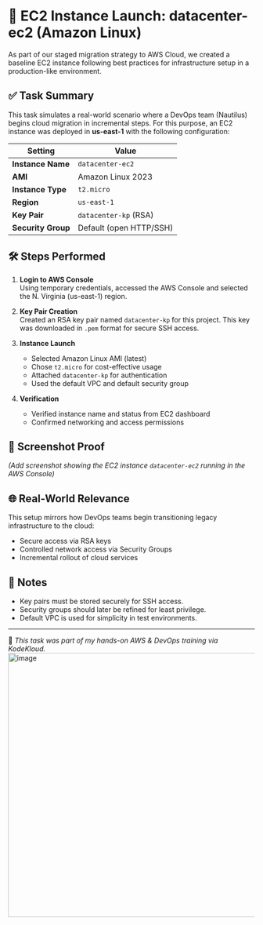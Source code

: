 # 🚀 EC2 Instance Launch: datacenter-ec2 (Amazon Linux)

As part of our staged migration strategy to AWS Cloud, we created a baseline EC2 instance following best practices for infrastructure setup in a production-like environment.

## ✅ Task Summary

This task simulates a real-world scenario where a DevOps team (Nautilus) begins cloud migration in incremental steps. For this purpose, an EC2 instance was deployed in **us-east-1** with the following configuration:

| Setting              | Value                    |
|----------------------|--------------------------|
| **Instance Name**    | `datacenter-ec2`         |
| **AMI**              | Amazon Linux 2023        |
| **Instance Type**    | `t2.micro`               |
| **Region**           | `us-east-1`              |
| **Key Pair**         | `datacenter-kp` (RSA)    |
| **Security Group**   | Default (open HTTP/SSH)  |

## 🛠️ Steps Performed

1. **Login to AWS Console**  
   Using temporary credentials, accessed the AWS Console and selected the N. Virginia (us-east-1) region.

2. **Key Pair Creation**  
   Created an RSA key pair named `datacenter-kp` for this project. This key was downloaded in `.pem` format for secure SSH access.

3. **Instance Launch**
   - Selected Amazon Linux AMI (latest)
   - Chose `t2.micro` for cost-effective usage
   - Attached `datacenter-kp` for authentication
   - Used the default VPC and default security group

4. **Verification**
   - Verified instance name and status from EC2 dashboard
   - Confirmed networking and access permissions

## 📸 Screenshot Proof

_(Add screenshot showing the EC2 instance `datacenter-ec2` running in the AWS Console)_

## 🌐 Real-World Relevance

This setup mirrors how DevOps teams begin transitioning legacy infrastructure to the cloud:
- Secure access via RSA keys
- Controlled network access via Security Groups
- Incremental rollout of cloud services

## 🔐 Notes

- Key pairs must be stored securely for SSH access.
- Security groups should later be refined for least privilege.
- Default VPC is used for simplicity in test environments.

---

🧠 *This task was part of my hands-on AWS & DevOps training via KodeKloud.*
<img width="1642" height="539" alt="image" src="https://github.com/user-attachments/assets/2558de36-309d-4c24-9eb7-053ed91c468d" />



